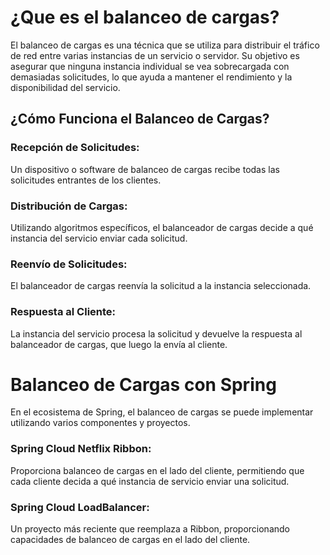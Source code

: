 # ¿Que es el balanceo de cargas?

El balanceo de cargas es una técnica que se utiliza para distribuir el tráfico de red entre varias instancias de un servicio o servidor. Su objetivo es asegurar que ninguna instancia individual se vea sobrecargada con demasiadas solicitudes, lo que ayuda a mantener el rendimiento y la disponibilidad del servicio.

## ¿Cómo Funciona el Balanceo de Cargas?

### Recepción de Solicitudes: 
Un dispositivo o software de balanceo de cargas recibe todas las solicitudes entrantes de los clientes.

### Distribución de Cargas: 
Utilizando algoritmos específicos, el balanceador de cargas decide a qué instancia del servicio enviar cada solicitud.

### Reenvío de Solicitudes: 
El balanceador de cargas reenvía la solicitud a la instancia seleccionada.

### Respuesta al Cliente: 
La instancia del servicio procesa la solicitud y devuelve la respuesta al balanceador de cargas, que luego la envía al cliente.


# Balanceo de Cargas con Spring
En el ecosistema de Spring, el balanceo de cargas se puede implementar utilizando varios componentes y proyectos.

### Spring Cloud Netflix Ribbon: 
Proporciona balanceo de cargas en el lado del cliente, permitiendo que cada cliente decida a qué instancia de servicio enviar una solicitud.

### Spring Cloud LoadBalancer: 
Un proyecto más reciente que reemplaza a Ribbon, proporcionando capacidades de balanceo de cargas en el lado del cliente.

